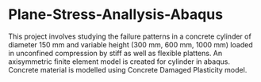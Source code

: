 # Plane-Stress-Anallysis-Abaqus
This project involves studying the failure patterns in a concrete cylinder of diameter 150 mm and variable height (300 mm, 600 mm, 1000 mm) loaded in unconfined compression by stiff as well as flexible plattens. An axisymmetric finite element model is created for cylinder in abaqus. Concrete material is modelled using Concrete Damaged Plasticity model.
